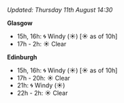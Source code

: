 *Updated: Thursday 11th August 14:30*

**Glasgow**

* 15h, 16h: :cyclone: Windy (:sunny:) [:sunny: as of 10h]
* 17h - 2h: :sunny: Clear

**Edinburgh**

* 15h, 16h: :cyclone: Windy (:sunny:) [:sunny: as of 10h]
* 17h - 20h: :sunny: Clear
* 21h: :cyclone: Windy (:sunny:)
* 22h - 2h: :sunny: Clear
